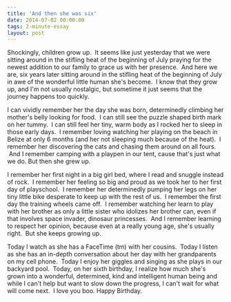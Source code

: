 ```yaml
---
title: 'And then she was six'
date: 2014-07-02 00:00:00 
tags: 2-minute-essay
layout: post
---
```

Shockingly, children grow up. &nbsp;It seems like just yesterday that we were sitting around in the stifling heat of the beginning of July praying for the newest addition to our family to grace us with her presence. &nbsp;And here we are, six years later sitting around in the stifling heat of the beginning of July in awe of the wonderful little human she's become. &nbsp;I know that they grow up, and I'm not usually nostalgic, but sometime it just seems that the journey happens too quickly.

<a name="more"></a>I can vividly remember her the day she was born, determinedly climbing her mother's belly looking for food. &nbsp;I can still see the puzzle shaped birth mark on her tummy. &nbsp;I can still feel her tiny, warm body as I rocked her to sleep in those early days. &nbsp;I remember loving watching her playing on the beach in Belize at only 6 months (and her not sleeping much because of the heat). &nbsp;I remember her discovering the cats and chasing them around on all fours. &nbsp;And I remember camping with a playpen in our tent, cause that's just what we do. But then she grew up. 

I remember her first night in a big girl bed, where I read and snuggle instead of rock. &nbsp;I remember her feeling so big and proud as we took her to her first day of playschool. &nbsp;I remember her determinedly pumping her legs on her tiny little bike desperate to keep up with the rest of us. &nbsp;I remember the first day the training wheels came off. &nbsp;I remember watching her learn to play with her brother as only a little sister who idolizes her brother can, even if that involves space invader, dinosaur princesses. &nbsp;And I remember learning to respect her opinion, because even at a really young age, she's usually right. &nbsp;But she keeps growing up.

Today I watch as she has a FaceTime (tm) with her cousins. &nbsp;Today I listen as she has an in-depth conversation about her day with her grandparents on my cell phone. &nbsp;Today I enjoy her giggles and singing as she plays in our backyard pool. &nbsp;Today, on her sixth birthday, I realize how much she's grown into a wonderful, determined, kind and intelligent human being and while I can't help but want to slow down the progress, I can't wait for what will come next. &nbsp;I love you boo. Happy Birthday.
